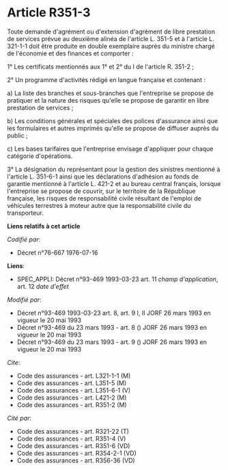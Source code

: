 # Article R351-3

Toute demande d'agrément ou d'extension d'agrément de libre prestation de services prévue au deuxième alinéa de l'article L.
351-5 et à l'article L. 321-1-1 doit être produite en double exemplaire auprès du ministre chargé de l'économie et des
finances et comporter :

1° Les certificats mentionnés aux 1° et 2° du I de l'article R. 351-2 ;

2° Un programme d'activités rédigé en langue française et contenant :

a) La liste des branches et sous-branches que l'entreprise se propose de pratiquer et la nature des risques qu'elle se
propose de garantir en libre prestation de services ;

b) Les conditions générales et spéciales des polices d'assurance ainsi que les formulaires et autres imprimés qu'elle se
propose de diffuser auprès du public ;

c) Les bases tarifaires que l'entreprise envisage d'appliquer pour chaque catégorie d'opérations.

3° La désignation du représentant pour la gestion des sinistres mentionné à l'article L. 351-6-1 ainsi que les déclarations
d'adhésion au fonds de garantie mentionné à l'article L. 421-2 et au bureau central français, lorsque l'entreprise se propose
de couvrir, sur le territoire de la République française, les risques de responsabilité civile résultant de l'emploi de
véhicules terrestres à moteur autre que la responsabilité civile du transporteur.

**Liens relatifs à cet article**

_Codifié par_:

  - Décret n°76-667 1976-07-16

**Liens**:

  - SPEC_APPLI: Décret n°93-469 1993-03-23 art. 11 *champ d'application*, art. 12 *date d'effet*

_Modifié par_:

  - Décret n°93-469 1993-03-23 art. 8, art. 9 I, II JORF 26 mars 1993 en vigueur le 20 mai 1993
  - Décret n°93-469 du 23 mars 1993 - art. 8 () JORF 26 mars 1993 en vigueur le 20 mai 1993
  - Décret n°93-469 du 23 mars 1993 - art. 9 () JORF 26 mars 1993 en vigueur le 20 mai 1993

_Cite_:

  - Code des assurances - art. L321-1-1 (M)
  - Code des assurances - art. L351-5 (M)
  - Code des assurances - art. L351-6-1 (V)
  - Code des assurances - art. L421-2 (M)
  - Code des assurances - art. R351-2 (M)

_Cité par_:

  - Code des assurances - art. R321-22 (T)
  - Code des assurances - art. R351-4 (V)
  - Code des assurances - art. R351-6 (VD)
  - Code des assurances - art. R354-2-1 (VD)
  - Code des assurances - art. R356-36 (VD)
